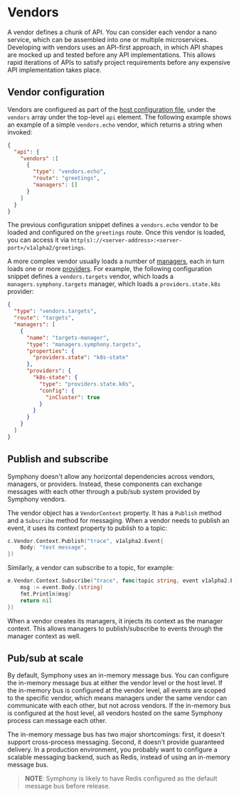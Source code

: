 # Vendors

A vendor defines a chunk of API. You can consider each vendor a nano service, which can be assembled into one or multiple microservices. Developing with vendors uses an API-first approach, in which API shapes are mocked up and tested before any API implementations. This allows rapid iterations of APIs to satisfy project requirements before any expensive API implementation takes place.

## Vendor configuration

Vendors are configured as part of the [host configuration file](../hosts/_overview.md#host-configuration), under the `vendors` array under the top-level `api` element. The following example shows an example of a simple `vendors.echo` vendor, which returns a string when invoked:

```json
{
  "api": {
    "vendors" :[
      {
        "type": "vendors.echo",
        "route": "greetings",
        "managers": []
      }
    ]
  }
}
```

The previous configuration snippet defines a `vendors.echo` vendor to be loaded and configured on the `greetings` route. Once this vendor is loaded, you can access it via `http(s)://<server-address>:<server-port>/v1alpha2/greetings`.

A more complex vendor usually loads a number of [managers](../managers/_overview.md), each in turn loads one or more [providers](../providers/_overview.md). For example, the following configuration snippet defines a `vendors.targets` vendor, which loads a `managers.symphony.targets` manager, which loads a `providers.state.k8s` provider:

```json
{
  "type": "vendors.targets",
  "route": "targets",
  "managers": [
    {
      "name": "targets-manager",
      "type": "managers.symphony.targets",
      "properties": {
        "providers.state": "k8s-state"
      },
      "providers": {
        "k8s-state": {
          "type": "providers.state.k8s",
          "config": {
            "inCluster": true
          }
        }
      }
    }
  ]
}
```

## Publish and subscribe

Symphony doesn't allow any horizontal dependencies across vendors, managers, or providers. Instead, these components can exchange messages with each other through a pub/sub system provided by Symphony vendors.

The vendor object has a `VendorContext` property. It has a `Publish` method and a `Subscribe` method for messaging. When a vendor needs to publish an event, it uses its context property to publish to a topic:

```go
c.Vendor.Context.Publish("trace", v1alpha2.Event{
    Body: "test message",
})
```

Similarly, a vendor can subscribe to a topic, for example:

```go
e.Vendor.Context.Subscribe("trace", func(topic string, event v1alpha2.Event) error {
    msg := event.Body.(string)
    fmt.Println(msg)
    return nil
})
```

When a vendor creates its managers, it injects its context as the manager context. This allows managers to publish/subscribe to events through the manager context as well.

## Pub/sub at scale

By default, Symphony uses an in-memory message bus. You can configure the in-memory message bus at either the vendor level or the host level. If the in-memory bus is configured at the vendor level, all events are scoped to the specific vendor, which means managers under the same vendor can communicate with each other, but not across vendors. If the in-memory bus is configured at the host level, all vendors hosted on the same Symphony process can message each other.

The in-memory message bus has two major shortcomings: first, it doesn't support cross-process messaging. Second, it doesn't provide guaranteed delivery. In a production environment, you probably want to configure a scalable messaging backend, such as Redis, instead of using an in-memory message bus.

> **NOTE**: Symphony is likely to have Redis configured as the default message bus before release.
